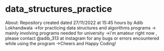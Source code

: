 # data_structures_practice
About:
Repository created dated 27/11/2022 at 15:45 hours by Adib Lokhandwala 
->for practicing data structures and algorithms programs
-> mainly involving programs needed for university
->i'm amateur right now , please contact @adib_313 at instagram for any bugs or errors encountered while using the program
->Cheers and Happy Coding!
